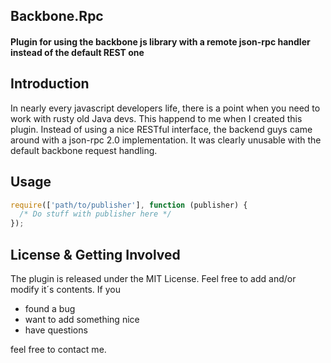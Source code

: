 ## Backbone.Rpc

#### Plugin for using the backbone js library with a remote json-rpc handler instead of the default REST one 

## Introduction
In nearly every javascript developers life, there is a point when you need to work with
rusty old Java devs. This happend to me when I created this plugin.
Instead of using a nice RESTful interface, the backend guys came around with a
json-rpc 2.0 implementation. It was clearly unusable with the default
backbone request handling.

## Usage

```javascript
require(['path/to/publisher'], function (publisher) {
  /* Do stuff with publisher here */
});
```

## License & Getting Involved

The plugin is released under the MIT License. Feel free to add and/or modify
it´s contents. If you
- found a bug
- want to add something nice
- have questions

feel free to contact me.